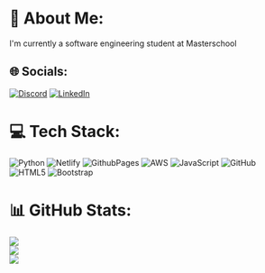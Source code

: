 # 💫 About Me:
I'm currently a software engineering student at Masterschool


## 🌐 Socials:
[![Discord](https://img.shields.io/badge/Discord-%237289DA.svg?logo=discord&logoColor=white)](https://discord.gg/kimberlyordonez) [![LinkedIn](https://img.shields.io/badge/LinkedIn-%230077B5.svg?logo=linkedin&logoColor=white)](https://www.linkedin.com/in/kimberlycanas) 

# 💻 Tech Stack:
![Python](https://img.shields.io/badge/python-3670A0?style=for-the-badge&logo=python&logoColor=ffdd54) ![Netlify](https://img.shields.io/badge/netlify-%23000000.svg?style=for-the-badge&logo=netlify&logoColor=#00C7B7) ![GithubPages](https://img.shields.io/badge/github%20pages-121013?style=for-the-badge&logo=github&logoColor=white) ![AWS](https://img.shields.io/badge/AWS-%23FF9900.svg?style=for-the-badge&logo=amazon-aws&logoColor=white) ![JavaScript](https://img.shields.io/badge/javascript-%23323330.svg?style=for-the-badge&logo=javascript&logoColor=%23F7DF1E) ![GitHub](https://img.shields.io/badge/github-%23121011.svg?style=for-the-badge&logo=github&logoColor=white) ![HTML5](https://img.shields.io/badge/html5-%23E34F26.svg?style=for-the-badge&logo=html5&logoColor=white) ![Bootstrap](https://img.shields.io/badge/bootstrap-%238511FA.svg?style=for-the-badge&logo=bootstrap&logoColor=white)
# 📊 GitHub Stats:
![](https://github-readme-stats.vercel.app/api?username=KimCodeBase&theme=dark&hide_border=false&include_all_commits=false&count_private=false)<br/>
![](https://github-readme-streak-stats.herokuapp.com/?user=KimCodeBase&theme=dark&hide_border=false)<br/>
![](https://github-readme-stats.vercel.app/api/top-langs/?username=KimCodeBase&theme=dark&hide_border=false&include_all_commits=false&count_private=false&layout=compact)

